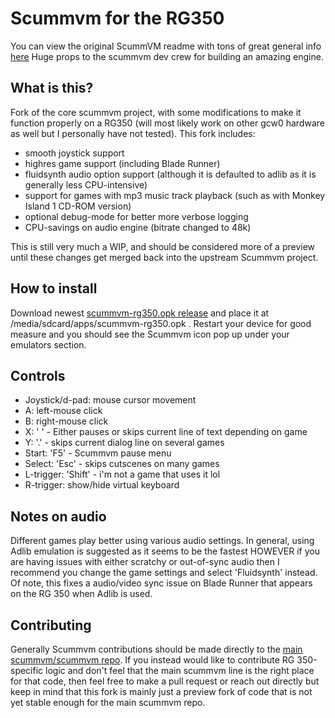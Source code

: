 # Scummvm for the RG350

You can view the original ScummVM readme with tons of great general info [here](https://github.com/scummvm/scummvm)
Huge props to the scummvm dev crew for building an amazing engine.

## What is this?

Fork of the core scummvm project, with some modifications to make it function properly on a RG350 (will most likely work on other gcw0 hardware as well but I personally have not tested). This fork includes:

- smooth joystick support
- highres game support (including Blade Runner)
- fluidsynth audio option support (although it is defaulted to adlib as it is generally less CPU-intensive)
- support for games with mp3 music track playback (such as with Monkey Island 1 CD-ROM version)
- optional debug-mode for better more verbose logging
- CPU-savings on audio engine (bitrate changed to 48k)

This is still very much a WIP, and should be considered more of a preview until these changes get merged back into the upstream Scummvm project.

## How to install
Download newest [scummvm-rg350.opk release](https://github.com/craigsc/scummvm-rg350/releases) and place it at /media/sdcard/apps/scummvm-rg350.opk . Restart your device for good measure and you should see the Scummvm icon pop up under your emulators section.

## Controls
- Joystick/d-pad: mouse cursor movement
- A: left-mouse click
- B: right-mouse click
- X: ' ' - Either pauses or skips current line of text depending on game
- Y: '.' - skips current dialog line on several games
- Start: 'F5' - Scummvm pause menu
- Select: 'Esc' - skips cutscenes on many games
- L-trigger: 'Shift' - i'm not a game that uses it lol
- R-trigger: show/hide virtual keyboard

## Notes on audio
Different games play better using various audio settings. In general, using Adlib emulation is suggested as it seems to be the fastest HOWEVER if you are having issues with either scratchy or out-of-sync audio then I recommend you change the game settings and select 'Fluidsynth' instead. Of note, this fixes a audio/video sync issue on Blade Runner that appears on the RG 350 when Adlib is used.

## Contributing
Generally Scummvm contributions should be made directly to the [main scummvm/scummvm repo](https://github.com/scummvm/scummvm). If you instead would like to contribute RG 350-specific logic and don't feel that the main scummvm line is the right place for that code, then feel free to make a pull request or reach out directly but keep in mind that this fork is mainly just a preview fork of code that is not yet stable enough for the main scummvm repo.
